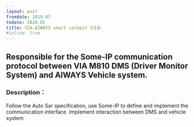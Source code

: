 ```yaml
---
layout: post
fromdate: 2019.07
todate: 2020.02
title: VIA-AIWAYS smart cockpit（VIA）
#inline: true
---
```

## Responsible for the Some-IP communication protocol between VIA M810 DMS (Driver Monitor System) and AIWAYS Vehicle system.

### Description：
   
Follow the Auto Sar specification, use Some-IP to define and implement the communication interface. 
Implement interaction between DMS and vehicle system

